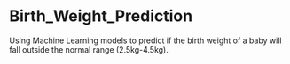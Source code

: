 # Birth_Weight_Prediction
Using Machine Learning models to predict if the birth weight of a baby will fall outside the normal range (2.5kg-4.5kg). 
